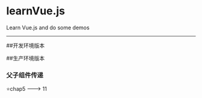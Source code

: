 # learnVue.js
 Learn Vue.js and do some demos
***
##开发环境版本
<script src="https://cdn.jsdelivr.net/npm/vue/dist/vue.js"></script>

##生产环境版本
<script src="https://cdn.jsdelivr.net/npm/vue"></script>


### 父子组件传递
⭐chap5  ---> 11